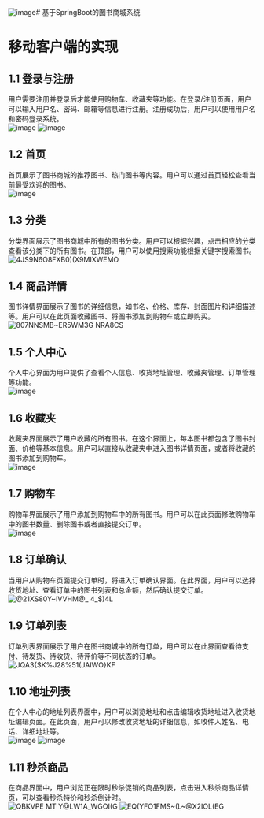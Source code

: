 ![image](https://github.com/Canny12138/BookStore/assets/59813917/25c6eae4-c1f7-4673-a264-85fef4c756c0)# 基于SpringBoot的图书商城系统
# 移动客户端的实现
## 1.1 登录与注册
用户需要注册并登录后才能使用购物车、收藏夹等功能。在登录/注册页面，用户可以输入用户名、密码、邮箱等信息进行注册。注册成功后，用户可以使用用户名和密码登录系统。  
![image](https://github.com/Canny12138/BookStore/assets/59813917/3c3c86cb-47cb-4699-863f-40fbfc5855ca)
![image](https://github.com/Canny12138/BookStore/assets/59813917/a2b10f32-9448-43cf-aeed-385169ad1823)  
## 1.2 首页
首页展示了图书商城的推荐图书、热门图书等内容。用户可以通过首页轻松查看当前最受欢迎的图书。  
![image](https://github.com/Canny12138/BookStore/assets/59813917/5d22e57e-d921-4e1e-a0ee-10d557c8b11f)  
## 1.3 分类
分类界面展示了图书商城中所有的图书分类。用户可以根据兴趣，点击相应的分类查看该分类下的所有图书。在顶部，用户可以使用搜索功能根据关键字搜索图书。  
![4JS9N6O8FXB0)(X9MIXWEMO](https://github.com/Canny12138/BookStore/assets/59813917/a71191f6-d678-4073-9864-ec040835fcda)  
## 1.4 商品详情
图书详情界面展示了图书的详细信息，如书名、价格、库存、封面图片和详细描述等。用户可以在此页面收藏图书、将图书添加到购物车或立即购买。  
![807NNSMB~ER5WM3G NRA8CS](https://github.com/Canny12138/BookStore/assets/59813917/06072f64-2616-4055-ae04-599897fc026b)  
## 1.5 个人中心
个人中心界面为用户提供了查看个人信息、收货地址管理、收藏夹管理、订单管理等功能。  
![image](https://github.com/Canny12138/BookStore/assets/59813917/9f6cd2a3-eba6-498c-8791-4cacec9a2953)  
## 1.6 收藏夹
收藏夹界面展示了用户收藏的所有图书。在这个界面上，每本图书都包含了图书封面、价格等基本信息。用户可以直接从收藏夹中进入图书详情页面，或者将收藏的图书添加到购物车。  
![image](https://github.com/Canny12138/BookStore/assets/59813917/70ae511a-8d6c-431f-a4e6-e49d72f2a900)  
## 1.7 购物车
购物车界面展示了用户添加到购物车中的所有图书。用户可以在此页面修改购物车中的图书数量、删除图书或者直接提交订单。  
![image](https://github.com/Canny12138/BookStore/assets/59813917/2e3598b1-81f1-4c6e-b3db-a238e78d8eda)  
## 1.8 订单确认
当用户从购物车页面提交订单时，将进入订单确认界面。在此界面，用户可以选择收货地址、查看订单中的图书列表和总金额，然后确认提交订单。  
![@21XS80Y~IVVHM@_ 4_$)4L](https://github.com/Canny12138/BookStore/assets/59813917/d129512f-6690-40fe-8f8f-8b007b5b2601)  
## 1.9 订单列表
订单列表界面展示了用户在图书商城中的所有订单，用户可以在此界面查看待支付、待发货、待收货、待评价等不同状态的订单。  
![JQA3{$K%J28%51(JAIWO}KF](https://github.com/Canny12138/BookStore/assets/59813917/06c2b58d-a082-4190-a510-9009b60e7944)  
## 1.10 地址列表
在个人中心的地址列表界面中，用户可以浏览地址和点击编辑收货地址进入收货地址编辑页面。在此页面，用户可以修改收货地址的详细信息，如收件人姓名、电话、详细地址等。  
![image](https://github.com/Canny12138/BookStore/assets/59813917/de1ec0b8-8c7a-43a5-8bba-fa6fb0007746)
![image](https://github.com/Canny12138/BookStore/assets/59813917/39140080-efe5-4f99-bc6f-7db91d1f84b0)  
## 1.11 秒杀商品
在商品界面中，用户浏览正在限时秒杀促销的商品列表，点击进入秒杀商品详情页，可以查看秒杀特价和秒杀倒计时。  
![QBKVPE MT Y@LW1A_WGOI(G](https://github.com/Canny12138/BookStore/assets/59813917/e75ed1ab-0d55-47da-b609-74a916a31766)
![EQ(YFO1FMS~(L~@X2IOL(EG](https://github.com/Canny12138/BookStore/assets/59813917/69c9f93d-f898-4e45-bb35-e231ff183d2c)  
